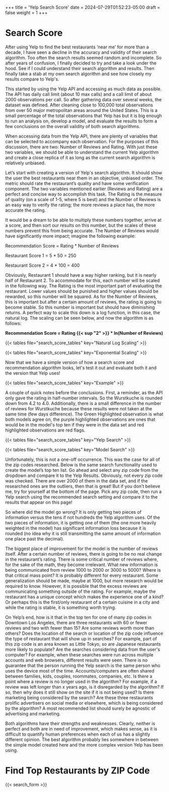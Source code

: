 +++
title = 'Yelp Search Score'
date = 2024-07-29T01:52:23-05:00
draft = false
weight = 1
+++


# Search Score

After using Yelp to find the best restaurants ‘near me’ for more than a decade, I have seen a decline in the accuracy and validity of their search algorithm. Too often the search results seemed random and incomplete. So after years of confusion, I finally decided to try and take a look under the hood. See if I could understand their search algorithm and results. Then finally take a stab at my own search algorithm and see how closely my results compare to Yelp's.

This started by using the Yelp API and accessing as much data as possible. The API has daily call limit (about 10 max calls) and a call limit of about 2000 observations per call. So after gathering data over several weeks, the dataset was defined. After cleaning close to 100,000 total observations from over 50 major metropolitan areas around the United States. This is a small percentage of the total observations that Yelp has but it is big enough to run an analysis on, develop a model, and evaluate the results to form a few conclusions on the overall validity of both search algorithms.

When accessing data from the Yelp API, there are plenty of variables that can be selected to accompany each observation. For the purposes of this discussion, there are two: Number of Reviews and Rating. With just these two variables, we should be able to understand the current Yelp algorithm and create a close replica of it as long as the current search algorithm is relatively unbiased.

Let’s start with creating a version of Yelp's search algorithm. It should show the user the best restaurants near them in an objective, unbiased order. The metric should rate the restaurant’s quality and have some verification component. The two variables mentioned earlier (Reviews and Rating) are a perfect and concise way to accomplish this task. The Rating is the measure of quality (on a scale of 1-5, where 5 is best) and the Number of Reviews is an easy way to verify the rating; the more reviews a place has, the more accurate the rating.

It would be a dream to be able to multiply these numbers together, arrive at a score, and then sort our results on this number, but the scales of these numbers prevent this from being accurate. The Number of Reviews would have significantly more impact; imagine the following example:

Recommendation Score = Rating * Number of Reviews

Restaurant Score 1 = 5 * 50 = 250

Restaurant Score 2 = 4 * 100 = 400

Obviously, Restaurant 1 should have a way higher ranking, but it is nearly half of Restaurant 2. To accommodate for this, each number will be scaled in the following way. The Rating is the most important part of evaluating the restaurant. Lower values should be punished and higher values should be rewarded, so this number will be squared. As for the Number of Reviews, this is important but after a certain amount of reviews, the rating is going to become stable. So this number is important but should have diminishing returns. A perfect way to scale this down is a log function, in this case, the natural log. The scaling can be seen below, and now the algorithm is as follows: 

**Recommendation Score = Rating {{< sup "2" >}} * ln(Number of Reviews)**


<!-- x vs ln(x) -->
{{< tables file="search_score_tables" key="Natural Log Scaling" >}}


<!-- x vs x2 -->
{{< tables file="search_score_tables" key="Exponential Scaling" >}}

Now that we have a simple version of how a search score and recommendation algorithm looks, let's test it out and evaluate both it and the version that Yelp uses!

<!-- Example -->
{{< tables file="search_score_tables" key="Example" >}}

A couple of quick notes before the conclusions. First, a reminder, as the API only gave the rating in half-number intervals. So the Wurstkuche is rounded down from 4.2 to 4.0. Additionally, there is a small difference in the number of reviews for Wurstkuche because these results were not taken at the same time (few days difference). The Green Highlighted observation is what both models agree on, the purple highlighted observations are ones that would be in the model's top ten if they were in the data set and red highlighted observations are red flags.

<!-- Yelp Search table -->
{{< tables file="search_score_tables" key="Yelp Search" >}}

<!-- Model Search table -->
{{< tables file="search_score_tables" key="Model Search" >}}

Unfortunately, this is not a one-off occurrence. This was the case for all of the zip codes researched. Below is the same search functionality used to create the model’s top ten list. Go ahead and select any zip code from the dropdown and compare it to the Yelp Results. Obviously, not every zip code was checked. There are over 2000 of them in the data set, and if the researched ones are the outliers, then that is great! But if you don’t believe me, try for yourself at the bottom of the page. Pick any zip code, then run a Yelp search using the recommended search setting and compare it to the results that appear on this page!

So where did the model go wrong? It is only getting two pieces of information versus the tens if not hundreds the Yelp algorithm uses. Of the two pieces of information, it is getting one of them (the one more heavily weighted in the model) has significant information loss because it is rounded (no idea why it is still transmitting the same amount of information one place past the decimal).

The biggest place of improvement for the model is the number of reviews itself. After a certain number of reviews, there is going to be no real change in the restaurant’s rating. There is some critical number of reviews where, for the sake of the math, they become irrelevant. What new information is being communicated from review 1000 to 2000 or 3000 to 5000? Where is that critical mass point? It is probably different for every restaurant. Some generalization should be made, maybe at 1000, but more research would be required to know. However, it is possible that the excess reviews are communicating something outside of the rating. For example, maybe the restaurant has a unique concept which makes the experience one of a kind? Or perhaps this is the first/only restaurant of a certain cuisine in a city and while the rating is stable, it is something worth trying.

On Yelp’s end, how is it that in the top ten for one of many zip codes in Downtown Los Angeles, there are three restaurants with 60 or fewer reviews and two with fewer than 15? Are some reviews worth more than others? Does the location of the search or location of the zip code influence the type of restaurant that will show up in searches? For example, part of this zip code is an area known as Little Tokyo, so are Japanese restaurants more likely to populate? Are the searches considering data from the user's computer? For example, when these searches were run across multiple accounts and web browsers, different results were seen. There is no guarantee that the person running the Yelp search is the same person who uses the device most of the time. Accounts/computers are often shared between families, kids, couples, roommates, companies, etc. Is there a point where a review is no longer used in the algorithm? For example, if a review was left longer than x years ago, is it disregarded by the algorithm? If so, then why does it still show on the site if it is not being used? Is there marketing being considered by the search? Are these three restaurants prolific advertisers on social media or elsewhere, which is being considered by the algorithm? A most recommended list should surely be agnostic of advertising and marketing.

Both algorithms have their strengths and weaknesses. Clearly, neither is perfect and both are in need of improvement, which makes sense, as it is difficult to quantify human preferences when each of us has a slightly different opinion. The best algorithm probably lies somewhere in between the simple model created here and the more complex version Yelp has been using.  


# Find Top Restaurants by ZIP Code

{{< search_form >}}